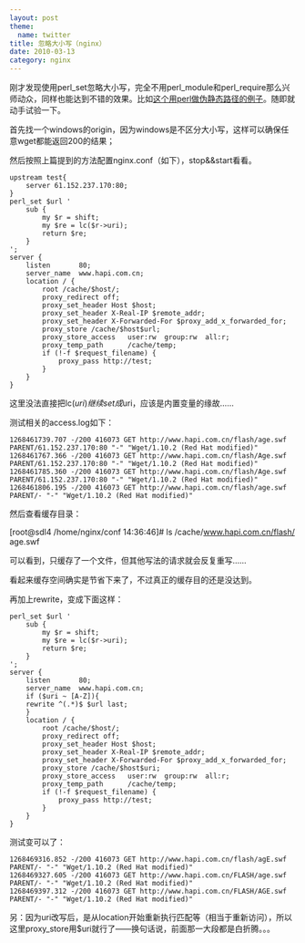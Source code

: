 ```yaml
---
layout: post
theme:
  name: twitter
title: 忽略大小写（nginx）
date: 2010-03-13
category: nginx
---
```


刚才发现使用perl_set忽略大小写，完全不用perl_module和perl_require那么兴师动众，同样也能达到不错的效果。比如<a href="http://www.cnblogs.com/fengmk2/archive/2009/04/25.html" target="_blank">这个用perl做伪静态路径的例子</a>。随即就动手试验一下。

首先找一个windows的origin，因为windows是不区分大小写，这样可以确保任意wget都能返回200的结果；

然后按照上篇提到的方法配置nginx.conf（如下），stop&&start看看。
```nginx
upstream test{
    server 61.152.237.170:80;
}
perl_set $url '
    sub {
        my $r = shift;
        my $re = lc($r->uri);
        return $re;
    }
';
server {
    listen       80;
    server_name  www.hapi.com.cn;
    location / {
        root /cache/$host/;
        proxy_redirect off;
        proxy_set_header Host $host;
        proxy_set_header X-Real-IP $remote_addr;
        proxy_set_header X-Forwarded-For $proxy_add_x_forwarded_for;
        proxy_store /cache/$host$url;
        proxy_store_access   user:rw  group:rw  all:r;
        proxy_temp_path      /cache/temp;
        if (!-f $request_filename) {
            proxy_pass http://test;
        }
    }
}
```
这里没法直接把lc($uri)继续set成$uri，应该是内置变量的缘故……

测试相关的access.log如下：

    1268461739.707 -/200 416073 GET http://www.hapi.com.cn/flash/age.swf PARENT/61.152.237.170:80 "-" "Wget/1.10.2 (Red Hat modified)"
    1268461767.366 -/200 416073 GET http://www.hapi.com.cn/flash/Age.swf PARENT/61.152.237.170:80 "-" "Wget/1.10.2 (Red Hat modified)"
    1268461785.360 -/200 416073 GET http://www.hapi.com.cn/flash/Age.swf PARENT/61.152.237.170:80 "-" "Wget/1.10.2 (Red Hat modified)"
    1268461806.195 -/200 416073 GET http://www.hapi.com.cn/flash/age.swf PARENT/- "-" "Wget/1.10.2 (Red Hat modified)"

然后查看缓存目录：

[root@sdl4 /home/nginx/conf 14:36:46]# ls /cache/www.hapi.com.cn/flash/
age.swf

可以看到，只缓存了一个文件，但其他写法的请求就会反复重写……

看起来缓存空间确实是节省下来了，不过真正的缓存目的还是没达到。

再加上rewrite，变成下面这样：
```nginx
perl_set $url '
    sub {
        my $r = shift;
        my $re = lc($r->uri);
        return $re;
    }
';
server {
    listen       80;
    server_name  www.hapi.com.cn;
    if ($uri ~ [A-Z]){
    rewrite ^(.*)$ $url last;
    }
    location / {
        root /cache/$host/;
        proxy_redirect off;
        proxy_set_header Host $host;
        proxy_set_header X-Real-IP $remote_addr;
        proxy_set_header X-Forwarded-For $proxy_add_x_forwarded_for;
        proxy_store /cache/$host$uri;
        proxy_store_access   user:rw  group:rw  all:r;
        proxy_temp_path      /cache/temp;
        if (!-f $request_filename) {
            proxy_pass http://test;
        }
    }
}
```
测试变可以了：

    1268469316.852 -/200 416073 GET http://www.hapi.com.cn/flash/agE.swf PARENT/- "-" "Wget/1.10.2 (Red Hat modified)"
    1268469327.605 -/200 416073 GET http://www.hapi.com.cn/FLASH/age.swf PARENT/- "-" "Wget/1.10.2 (Red Hat modified)"
    1268469397.312 -/200 416073 GET http://www.hapi.com.cn/FLASH/AGE.swf PARENT/- "-" "Wget/1.10.2 (Red Hat modified)"

另：因为uri改写后，是从location开始重新执行匹配等（相当于重新访问），所以这里proxy_store用$uri就行了——换句话说，前面那一大段都是白折腾。。。

